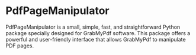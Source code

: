 # PdfPageManipulator
PdfPageManipulator is a small, simple, fast, and straightforward Python package specially designed for GrabMyPdf software. This package offers a powerful and user-friendly interface that allows GrabMyPdf to manipulate PDF pages.

